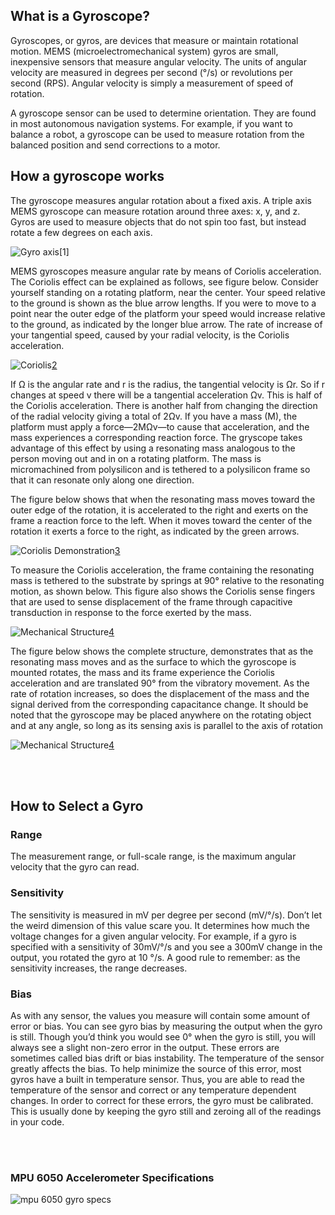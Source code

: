 ## What is a Gyroscope?

<p>Gyroscopes, or gyros, are devices that measure or maintain rotational motion. MEMS (microelectromechanical system) gyros are small, inexpensive sensors that measure angular velocity. The units of angular velocity are measured in degrees per second (°/s) or revolutions per second (RPS). Angular velocity is simply a measurement of speed of rotation.</p>
<p>A gyroscope sensor can be used to determine orientation.  They are found in most autonomous navigation systems. For example, if you want to balance a robot, a gyroscope can be used to measure rotation from the balanced position and send corrections to a motor.</p>

## How a gyroscope works

The gyroscope measures angular rotation about a fixed axis. A triple axis MEMS gyroscope can measure rotation around three axes: x, y, and z. Gyros are used to measure objects that do not spin too fast, but instead rotate a few degrees on each axis.

![Gyro axis ](./images/gyro_rotation.jpg "gyroscope axis")[1]

<p>MEMS gyroscopes measure angular rate by means of Coriolis acceleration. The Coriolis effect can be explained as follows, see figure below. Consider yourself standing on a rotating platform, near the center. Your speed relative to the ground is shown as the blue arrow lengths. If you were to move to a point near the outer edge of the platform your speed would increase relative to the ground, as indicated by the longer blue arrow. The rate of increase of your tangential speed, caused by your radial velocity, is the Coriolis acceleration.</p>

![Coriolis ](./images/coriolis.png "coriolis")[2](https://www.analog.com/-/media/analog/en/landing-pages/technical-articles/mems-gyroscope-provides-precision-inertial-sensing/figure1.png?w=900&la=en)


<p>If Ω is the angular rate and r is the radius, the tangential velocity is Ωr. So if r changes at speed v there will be a tangential acceleration Ωv. This is half of the Coriolis acceleration. There is another half from changing the direction of the radial velocity giving a total of 2Ωv. If you have a mass (M), the platform must apply a force—2MΩv—to cause that acceleration, and the mass experiences a corresponding reaction force. The gryscope takes advantage of this effect by using a resonating mass analogous to the person moving out and in on a rotating platform. The mass is micromachined from polysilicon and is tethered to a polysilicon frame so that it can resonate only along one direction.</p>

<p>The figure below shows that when the resonating mass moves toward the outer edge of the rotation, it is accelerated to the right and exerts on the frame a reaction force to the left. When it moves toward the center of the rotation it exerts a force to the right, as indicated by the green arrows.</p>

![Coriolis Demonstration ](./images/coriolis2.png "Coriolis Demonstration")[3](https://www.analog.com/-/media/analog/en/landing-pages/technical-articles/mems-gyroscope-provides-precision-inertial-sensing/figure2.png?w=900&la=en)


<p>To measure the Coriolis acceleration, the frame containing the resonating mass is tethered to the substrate by springs at 90° relative to the resonating motion, as shown below. This figure also shows the Coriolis sense fingers that are used to sense displacement of the frame through capacitive transduction in response to the force exerted by the mass.</p>

![Mechanical Structure](./images/gyromechanical.png "Gyro Mechanical Structure")[4](https://www.analog.com/-/media/analog/en/landing-pages/technical-articles/mems-gyroscope-provides-precision-inertial-sensing/figure3.png?w=900&la=en)


<p>The figure below shows the complete structure, demonstrates that as the resonating mass moves and as the surface to which the gyroscope is mounted rotates, the mass and its frame experience the Coriolis acceleration and are translated 90° from the vibratory movement. As the rate of rotation increases, so does the displacement of the mass and the signal derived from the corresponding capacitance change. It should be noted that the gyroscope may be placed anywhere on the rotating object and at any angle, so long as its sensing axis is parallel to the axis of rotation</p>

![Mechanical Structure](./images/gyro4.png "Gyro Mechanical Structure")[4](https://www.analog.com/-/media/analog/en/landing-pages/technical-articles/mems-gyroscope-provides-precision-inertial-sensing/figure4.png?w=900&la=en)

<br>
<br>

## How to Select a Gyro

### Range

<p>The measurement range, or full-scale range, is the maximum angular velocity that the gyro can read.</p>


### Sensitivity

<p>The sensitivity is measured in mV per degree per second (mV/°/s). Don’t let the weird dimension of this value scare you. It determines how much the voltage changes for a given angular velocity. For example, if a gyro is specified with a sensitivity of 30mV/°/s and you see a 300mV change in the output, you rotated the gyro at 10 °/s. A good rule to remember: as the sensitivity increases, the range decreases.</p>

### Bias

<p>As with any sensor, the values you measure will contain some amount of error or bias. You can see gyro bias by measuring the output when the gyro is still. Though you’d think you would see 0° when the gyro is still, you will always see a slight non-zero error in the output. These errors are sometimes called bias drift or bias instability. The temperature of the sensor greatly affects the bias. To help minimize the source of this error, most gyros have a built in temperature sensor. Thus, you are able to read the temperature of the sensor and correct or any temperature dependent changes. In order to correct for these errors, the gyro must be calibrated. This is usually done by keeping the gyro still and zeroing all of the readings in your code.</p>
<br>
<br>

### MPU 6050 Accelerometer Specifications

![mpu 6050 gyro specs](./images/gyrompu6050specs.png "mpu 6050 gyro specs")<br>
